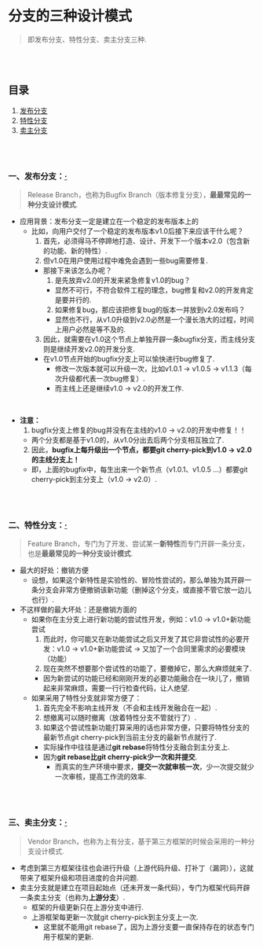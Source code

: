 # 分支的三种设计模式
> 即发布分支、特性分支、卖主分支三种.

<br><br>

## 目录

1. [发布分支](#一发布分支)
2. [特性分支](#二特性分支)
3. [卖主分支](#三卖主分支)

<br><br>

### 一、发布分支：[·](#目录)
> Release Branch，也称为Bugfix Branch（版本修复分支），**最最常见的一种分支设计模式**.

- 应用背景：发布分支一定是建立在一个稳定的发布版本上的
  - 比如，向用户交付了一个稳定的发布版本v1.0后接下来应该干什么呢？
    1. 首先，必须得马不停蹄地打造、设计、开发下一个版本v2.0（包含新的功能、新的特性）.
    2. 但v1.0在用户使用过程中难免会遇到一些bug需要修复.
      - 那接下来该怎么办呢？
        1. 是先放弃v2.0的开发来紧急修复v1.0的bug？
          - 显然不可行，不符合软件工程的理念，bug修复和v2.0的开发肯定是要并行的.
        2. 如果修复bug，那应该把修复bug的版本一并放到v2.0发布吗？
          - 显然也不行，从v1.0升级到v2.0必然是一个漫长浩大的过程，时间上用户必然是等不及的.
    3. 因此，就需要在v1.0这个节点上单独开辟一条bugfix分支，而主线分支则是继续开发v2.0的开发分支.
      - 在v1.0节点开始的bugfix分支上可以愉快进行bug修复了.
        - 修改一次版本就可以升级一次，比如v1.0.1 -> v1.0.5 -> v1.1.3（每次升级都代表一次bug修复）.
        - 而主线上还是继续v1.0 -> v2.0的开发工作.

<br>

- **注意：**
  1. bugfix分支上修复的bug并没有在主线的v1.0 -> v2.0的开发中修复！！
    - 两个分支都是基于v1.0的，从v1.0分出去后两个分支相互独立了.
  2. 因此，**bugfix上每升级出一个节点，都要git cherry-pick到v1.0 -> v2.0的主线分支上！**
    - 即，上面的bugfix中，每生出来一个新节点（v1.0.1、v1.0.5 ...）都要git cherry-pick到主分支上（v1.0 -> v2.0）.

<br><br>

### 二、特性分支：[·](#目录)
> Feature Branch，专门为了开发、尝试某一**新特性**而专门开辟一条分支，也是**最最常见的一种分支设计模式**.

- 最大的好处：撤销方便
  - 设想，如果这个新特性是实验性的、冒险性尝试的，那么单独为其开辟一条分支会非常方便撤销该新功能（删掉这个分支，或直接不管它放一边儿也行）.
- 不这样做的最大坏处：还是撤销方面的
  - 如果你在主分支上进行新功能的尝试性开发，例如：v1.0 -> v1.0+新功能尝试
    1. 而此时，你可能又在新功能尝试之后又开发了其它非尝试性的必要开发：v1.0 -> v1.0+新功能尝试 -> 又加了一个合同里需求的必要模块（功能）
    2. 现在突然不想要那个尝试性的功能了，要撤掉它，那么大麻烦就来了.
      - 因为新尝试的功能已经和刚刚开发的必要功能融合在一块儿了，撤销起来非常麻烦，需要一行行检查代码，让人绝望.
  - 如果采用了特性分支就非常方便了：
    1. 首先完全不影响主线开发（不会和主线开发融合在一起）.
    2. 想撤离可以随时撤离（放着特性分支不管就行了）.
    3. 如果这个尝试性新功能打算采用的话也非常方便，只要将特性分支的最新节点git cherry-pick到当前主分支的最新节点就行了.
      - 实际操作中往往是通过**git rebase**将特性分支融合到主分支上.
      - 因为**git rebase比git cherry-pick少一次和并提交**.
        - 而真实的生产环境中要求，**提交一次就审核一次**，少一次提交就少一次审核，提高工作流的效率.

<br><br>

### 三、卖主分支：[·](#目录)
> Vendor Branch，也称为上有分支，基于第三方框架的时候会采用的一种分支设计模式.

- 考虑到第三方框架往往也会进行升级（上游代码升级、打补丁（漏洞）），这就带来了框架升级和项目进度的合并问题.
- 卖主分支就是建立在项目起始点（还未开发一条代码），专门为框架代码开辟一条卖主分支（也称为**上游分支**）.
  - 框架的升级更新只在上游分支中进行.
  - 上游框架每更新一次就git cherry-pick到主分支上一次.
    - 这里就不能用git rebase了，因为上游分支要一直保持存在的状态专门用于框架的更新.
